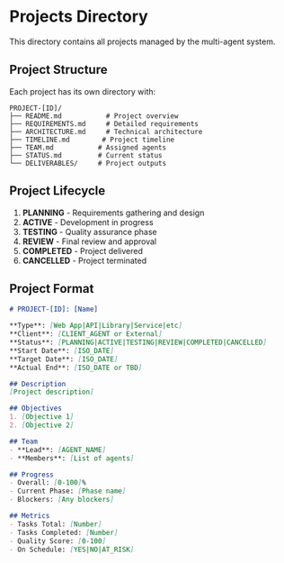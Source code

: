# Projects Directory

This directory contains all projects managed by the multi-agent system.

## Project Structure

Each project has its own directory with:

```
PROJECT-[ID]/
├── README.md           # Project overview
├── REQUIREMENTS.md     # Detailed requirements
├── ARCHITECTURE.md     # Technical architecture
├── TIMELINE.md        # Project timeline
├── TEAM.md           # Assigned agents
├── STATUS.md         # Current status
└── DELIVERABLES/     # Project outputs
```

## Project Lifecycle

1. **PLANNING** - Requirements gathering and design
2. **ACTIVE** - Development in progress
3. **TESTING** - Quality assurance phase
4. **REVIEW** - Final review and approval
5. **COMPLETED** - Project delivered
6. **CANCELLED** - Project terminated

## Project Format

```markdown
# PROJECT-[ID]: [Name]

**Type**: [Web App|API|Library|Service|etc]
**Client**: [CLIENT_AGENT or External]
**Status**: [PLANNING|ACTIVE|TESTING|REVIEW|COMPLETED|CANCELLED]
**Start Date**: [ISO_DATE]
**Target Date**: [ISO_DATE]
**Actual End**: [ISO_DATE or TBD]

## Description
[Project description]

## Objectives
1. [Objective 1]
2. [Objective 2]

## Team
- **Lead**: [AGENT_NAME]
- **Members**: [List of agents]

## Progress
- Overall: [0-100]%
- Current Phase: [Phase name]
- Blockers: [Any blockers]

## Metrics
- Tasks Total: [Number]
- Tasks Completed: [Number]
- Quality Score: [0-100]
- On Schedule: [YES|NO|AT_RISK]
```
